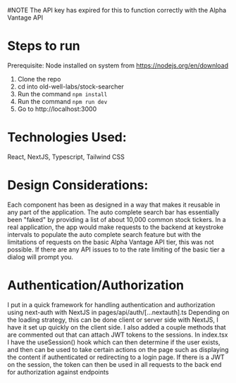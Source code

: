 #NOTE
The API key has expired for this to function correctly with the Alpha Vantage API

# Steps to run
Prerequisite: Node installed on system from https://nodejs.org/en/download
1. Clone the repo
2. cd into old-well-labs/stock-searcher
3. Run the command ``` npm install ```
4. Run the command ``` npm run dev ```
5. Go to http://localhost:3000

# Technologies Used:
React, NextJS, Typescript, Tailwind CSS

# Design Considerations:
Each component has been as designed in a way that makes it reusable in any part of the application. The auto complete search bar has  essentially been 
"faked"  by providing a list of about 10,000 common stock tickers. In a real application, the app would make requests to the backend
at keystroke intervals to populate the auto complete search feature but with the limitations of requests on the basic Alpha Vantage API tier, this was not possible. If there
are any API issues to to the rate limiting of the basic tier a dialog will prompt you.

# Authentication/Authorization
I put in a quick framework for handling authentication and authorization using next-auth with NextJS in pages/api/auth/[...nextauth].ts Depending on the loading strategy, this can be done client or server side with NextJS, I have it set up quickly on the client side. I also added a couple methods that are commented 
out that can attach JWT tokens to the sessions. In index.tsx I have the useSession() hook which can then determine if the user exists, and then can be used to take certain actions on the page such as displaying the content if authenticated or redirecting to a login page. If there is a JWT on the session, the token can then be used in all requests to the back end for authorization against endpoints
